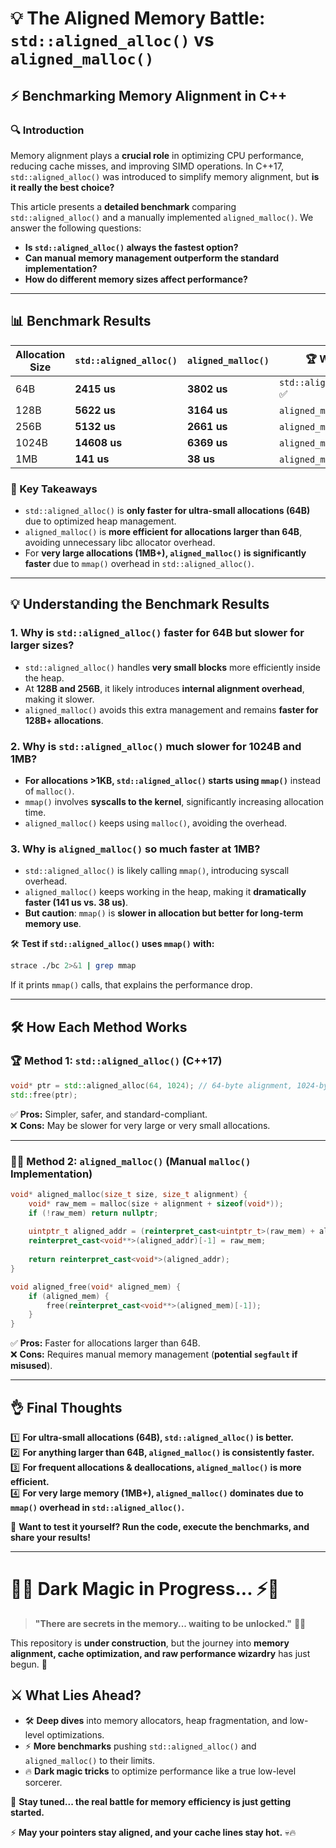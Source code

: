 # 💡 **The Aligned Memory Battle: `std::aligned_alloc()` vs `aligned_malloc()`**

## ⚡ **Benchmarking Memory Alignment in C++**

### 🔍 **Introduction**
Memory alignment plays a **crucial role** in optimizing CPU performance, reducing cache misses, and improving SIMD operations. In C++17, `std::aligned_alloc()` was introduced to simplify memory alignment, but **is it really the best choice?**  

This article presents a **detailed benchmark** comparing `std::aligned_alloc()` and a manually implemented `aligned_malloc()`. We answer the following questions:

- **Is `std::aligned_alloc()` always the fastest option?**  
- **Can manual memory management outperform the standard implementation?**  
- **How do different memory sizes affect performance?**  

---

## 📊 **Benchmark Results**
| Allocation Size | `std::aligned_alloc()` | `aligned_malloc()` | 🏆 Winner |
|----------------|------------------------|--------------------|------------|
| 64B           | **2415 us** | **3802 us** | `std::aligned_alloc()` ✅ |
| 128B          | **5622 us** | **3164 us** | `aligned_malloc()` ✅ |
| 256B          | **5132 us** | **2661 us** | `aligned_malloc()` ✅ |
| 1024B         | **14608 us** | **6369 us** | `aligned_malloc()` ✅ |
| 1MB           | **141 us** | **38 us** | `aligned_malloc()` ✅ |

### **📌 Key Takeaways**
- `std::aligned_alloc()` is **only faster for ultra-small allocations (64B)** due to optimized heap management.
- `aligned_malloc()` is **more efficient for allocations larger than 64B**, avoiding unnecessary libc allocator overhead.
- For **very large allocations (1MB+), `aligned_malloc()` is significantly faster** due to `mmap()` overhead in `std::aligned_alloc()`.

---

## 💡 **Understanding the Benchmark Results**
### **1. Why is `std::aligned_alloc()` faster for 64B but slower for larger sizes?**
- `std::aligned_alloc()` handles **very small blocks** more efficiently inside the heap.
- At **128B and 256B**, it likely introduces **internal alignment overhead**, making it slower.
- `aligned_malloc()` avoids this extra management and remains **faster for 128B+ allocations**.

### **2. Why is `std::aligned_alloc()` much slower for 1024B and 1MB?**
- **For allocations >1KB, `std::aligned_alloc()` starts using `mmap()`** instead of `malloc()`.
- `mmap()` involves **syscalls to the kernel**, significantly increasing allocation time.
- `aligned_malloc()` keeps using `malloc()`, avoiding the overhead.

### **3. Why is `aligned_malloc()` so much faster at 1MB?**
- `std::aligned_alloc()` is likely calling `mmap()`, introducing syscall overhead.
- `aligned_malloc()` keeps working in the heap, making it **dramatically faster (141 us vs. 38 us)**.
- **But caution**: `mmap()` is **slower in allocation but better for long-term memory use**.

🛠 **Test if `std::aligned_alloc()` uses `mmap()` with:**
```bash
strace ./bc 2>&1 | grep mmap
```
If it prints `mmap()` calls, that explains the performance drop.

---

## 🛠 **How Each Method Works**
### 🏆 **Method 1: `std::aligned_alloc()` (C++17)**
```cpp
void* ptr = std::aligned_alloc(64, 1024); // 64-byte alignment, 1024-byte allocation
std::free(ptr);
```
✅ **Pros:** Simpler, safer, and standard-compliant.  
❌ **Cons:** May be slower for very large or very small allocations.  

---

### 🏴‍☠️ **Method 2: `aligned_malloc()` (Manual `malloc()` Implementation)**
```cpp
void* aligned_malloc(size_t size, size_t alignment) {
    void* raw_mem = malloc(size + alignment + sizeof(void*));
    if (!raw_mem) return nullptr;
    
    uintptr_t aligned_addr = (reinterpret_cast<uintptr_t>(raw_mem) + alignment + sizeof(void*)) & ~(alignment - 1);
    reinterpret_cast<void**>(aligned_addr)[-1] = raw_mem;
    
    return reinterpret_cast<void*>(aligned_addr);
}

void aligned_free(void* aligned_mem) {
    if (aligned_mem) {
        free(reinterpret_cast<void**>(aligned_mem)[-1]);
    }
}
```
✅ **Pros:** Faster for allocations larger than 64B.  
❌ **Cons:** Requires manual memory management (**potential `segfault` if misused**).  

---

## 👌 **Final Thoughts**
1️⃣ **For ultra-small allocations (64B), `std::aligned_alloc()` is better.**  
2️⃣ **For anything larger than 64B, `aligned_malloc()` is consistently faster.**  
3️⃣ **For frequent allocations & deallocations, `aligned_malloc()` is more efficient.**  
4️⃣ **For very large memory (1MB+), `aligned_malloc()` dominates due to `mmap()` overhead in `std::aligned_alloc()`.**  

🚀 **Want to test it yourself? Run the code, execute the benchmarks, and share your results!**  

---

# 🏴‍☠️ **Dark Magic in Progress...** ⚡🔮

> **"There are secrets in the memory... waiting to be unlocked."** 🧙‍♂️  

This repository is **under construction**, but the journey into **memory alignment, cache optimization, and raw performance wizardry** has just begun. 🚀  

## ⚔️ **What Lies Ahead?**
- 🛠️ **Deep dives** into memory allocators, heap fragmentation, and low-level optimizations.  
- ⚡ **More benchmarks** pushing `std::aligned_alloc()` and `aligned_malloc()` to their limits.  
- 🔥 **Dark magic tricks** to optimize performance like a true low-level sorcerer.  

🔻 **Stay tuned... the real battle for memory efficiency is just getting started.**  

⚡ **May your pointers stay aligned, and your cache lines stay hot.** 💀🔥  


